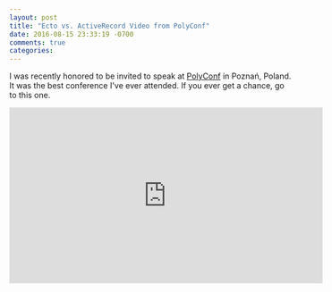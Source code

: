 ```yaml
---
layout: post
title: "Ecto vs. ActiveRecord Video from PolyConf"
date: 2016-08-15 23:33:19 -0700
comments: true
categories: 
---
```


I was recently honored to be invited to speak at [PolyConf](http://polyconf.com/) in Poznań, Poland. It was the best conference I've ever attended. If you ever get a chance, go to this one.

<iframe width="560" height="315" src="https://www.youtube.com/embed/96YwY7Lld0Q" frameborder="0" allowfullscreen></iframe>
